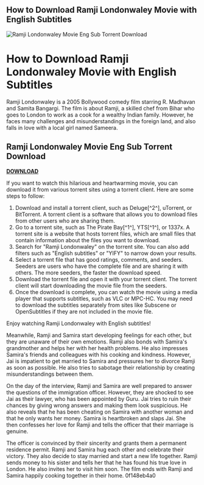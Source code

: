 ## How to Download Ramji Londonwaley Movie with English Subtitles

 
![Ramji Londonwaley Movie Eng Sub Torrent Download](https://i1.sndcdn.com/artworks-sXIzYiP4uLSgq45I-w77Ahw-t500x500.jpg)

 
# How to Download Ramji Londonwaley Movie with English Subtitles
 
Ramji Londonwaley is a 2005 Bollywood comedy film starring R. Madhavan and Samita Bangargi. The film is about Ramji, a skilled chef from Bihar who goes to London to work as a cook for a wealthy Indian family. However, he faces many challenges and misunderstandings in the foreign land, and also falls in love with a local girl named Sameera.
 
## Ramji Londonwaley Movie Eng Sub Torrent Download


[**DOWNLOAD**](https://www.google.com/url?q=https%3A%2F%2Furluso.com%2F2tKEvJ&sa=D&sntz=1&usg=AOvVaw1PBecreCvHGWWk5y8DzeT1)

 
If you want to watch this hilarious and heartwarming movie, you can download it from various torrent sites using a torrent client. Here are some steps to follow:
 
1. Download and install a torrent client, such as Deluge[^2^], uTorrent, or BitTorrent. A torrent client is a software that allows you to download files from other users who are sharing them.
2. Go to a torrent site, such as The Pirate Bay[^1^], YTS[^1^], or 1337x. A torrent site is a website that hosts torrent files, which are small files that contain information about the files you want to download.
3. Search for "Ramji Londonwaley" on the torrent site. You can also add filters such as "English subtitles" or "YIFY" to narrow down your results.
4. Select a torrent file that has good ratings, comments, and seeders. Seeders are users who have the complete file and are sharing it with others. The more seeders, the faster the download speed.
5. Download the torrent file and open it with your torrent client. The torrent client will start downloading the movie file from the seeders.
6. Once the download is complete, you can watch the movie using a media player that supports subtitles, such as VLC or MPC-HC. You may need to download the subtitles separately from sites like Subscene or OpenSubtitles if they are not included in the movie file.

Enjoy watching Ramji Londonwaley with English subtitles!
  
Meanwhile, Ramji and Samira start developing feelings for each other, but they are unaware of their own emotions. Ramji also bonds with Samira's grandmother and helps her with her health problems. He also impresses Samira's friends and colleagues with his cooking and kindness. However, Jai is impatient to get married to Samira and pressures her to divorce Ramji as soon as possible. He also tries to sabotage their relationship by creating misunderstandings between them.
 
On the day of the interview, Ramji and Samira are well prepared to answer the questions of the immigration officer. However, they are shocked to see Jai as their lawyer, who has been appointed by Guru. Jai tries to ruin their chances by giving wrong answers and making them look suspicious. He also reveals that he has been cheating on Samira with another woman and that he only wants her money. Samira is heartbroken and slaps Jai. She then confesses her love for Ramji and tells the officer that their marriage is genuine.
 
The officer is convinced by their sincerity and grants them a permanent residence permit. Ramji and Samira hug each other and celebrate their victory. They also decide to stay married and start a new life together. Ramji sends money to his sister and tells her that he has found his true love in London. He also invites her to visit him soon. The film ends with Ramji and Samira happily cooking together in their home.
 0f148eb4a0
